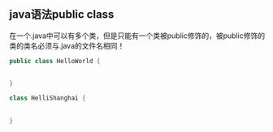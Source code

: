 ## java语法public class

在一个.java中可以有多个类，但是只能有一个类被public修饰的，被public修饰的类的类名必须与.java的文件名相同！

```java
public class HelloWorld {
  
  
}

class HelliShanghai {
  
  
}
```

